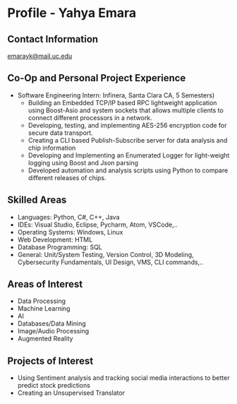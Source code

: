 # Profile - Yahya Emara
## Contact Information
emarayk@mail.uc.edu

## Co-Op and Personal Project Experience
- Software Engineering Intern: Infinera, Santa Clara CA, 5 Semesters)
    -	Building an Embedded TCP/IP based RPC lightweight application using Boost-Asio and system sockets that allows multiple clients to connect different processors in a network.
    -	Developing, testing, and implementing AES-256 encryption code for secure data transport.
    -	Creating a CLI based Publish-Subscribe server for data analysis and chip information
    -	Developing and Implementing an Enumerated Logger for light-weight logging using Boost and Json parsing
    -	Developed automation and analysis scripts using Python to compare different releases of chips.

## Skilled Areas
- Languages: Python, C#, C++, Java
- IDEs: Visual Studio, Eclipse, Pycharm, Atom, VSCode,..
- Operating Systems: Windows, Linux
- Web Development: HTML
- Database Programming: SQL
- General: Unit/System Testing, Version Control, 3D Modeling, Cybersecurity Fundamentals, UI Design, VMS, CLI commands,..

## Areas of Interest
- Data Processing
- Machine Learning
- AI
- Databases/Data Mining
- Image/Audio Processing
- Augmented Reality


## Projects of Interest
- Using Sentiment analysis and tracking social media interactions to better predict stock predictions
- Creating an Unsupervised Translator
